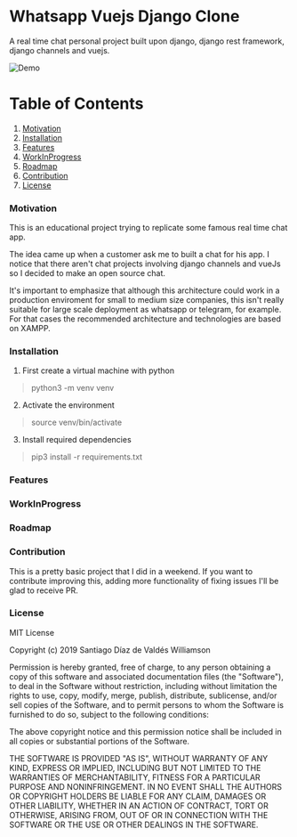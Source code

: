 # Whatsapp Vuejs Django Clone

A real time chat personal project built upon django, django rest framework, django channels and vuejs.

![Demo](https://github.com/stgoddv/django-channels-tutorial/blob/develop/demo/demo.gif?raw=true)

# Table of Contents

1. [Motivation](#motivation)
2. [Installation](#installation)
3. [Features](#features)
4. [WorkInProgress](#workinprogress)
4. [Roadmap](#roadmap)
5. [Contribution](#contribution)
6. [License](#license)

### Motivation

This is an educational project trying to replicate some famous real time chat app.

The idea came up when a customer ask me to built a chat for his app. I notice that there aren't chat projects involving django channels and vueJs so I decided to make an open source chat.

It's important to emphasize that although this architecture could work in a production enviroment for small to medium size companies, this isn't really suitable for large scale deployment as whatsapp or telegram, for example. For that cases the recommended architecture and technologies are based on XAMPP.

### Installation

1. First create a virtual machine with python

> python3 -m venv venv

2. Activate the environment

> source venv/bin/activate

3. Install required dependencies

> pip3 install -r requirements.txt


### Features


### WorkInProgress


### Roadmap


### Contribution

This is a pretty basic project that I did in a weekend. If you want to contribute improving this, adding more functionality of fixing issues I'll be glad to receive PR.

### License

MIT License

Copyright (c) 2019 Santiago Díaz de Valdés Williamson

Permission is hereby granted, free of charge, to any person obtaining a copy
of this software and associated documentation files (the "Software"), to deal
in the Software without restriction, including without limitation the rights
to use, copy, modify, merge, publish, distribute, sublicense, and/or sell
copies of the Software, and to permit persons to whom the Software is
furnished to do so, subject to the following conditions:

The above copyright notice and this permission notice shall be included in all
copies or substantial portions of the Software.

THE SOFTWARE IS PROVIDED "AS IS", WITHOUT WARRANTY OF ANY KIND, EXPRESS OR
IMPLIED, INCLUDING BUT NOT LIMITED TO THE WARRANTIES OF MERCHANTABILITY,
FITNESS FOR A PARTICULAR PURPOSE AND NONINFRINGEMENT. IN NO EVENT SHALL THE
AUTHORS OR COPYRIGHT HOLDERS BE LIABLE FOR ANY CLAIM, DAMAGES OR OTHER
LIABILITY, WHETHER IN AN ACTION OF CONTRACT, TORT OR OTHERWISE, ARISING FROM,
OUT OF OR IN CONNECTION WITH THE SOFTWARE OR THE USE OR OTHER DEALINGS IN THE
SOFTWARE.
